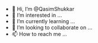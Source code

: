 - 👋 Hi, I’m @QasimShukkar
- 👀 I’m interested in ...
- 🌱 I’m currently learning ...
- 💞️ I’m looking to collaborate on ...
- 📫 How to reach me ...

<!---
QasimShukkar/QasimShukkar is a ✨ special ✨ repository because its `README.md` (this file) appears on your GitHub profile.
You can click the Preview link to take a look at your changes.
--->
